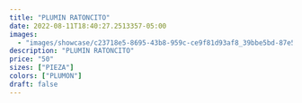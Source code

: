 ```yaml
---
title: "PLUMIN RATONCITO"
date: 2022-08-11T18:40:27.2513357-05:00
images:
  - "images/showcase/c23718e5-8695-43b8-959c-ce9f81d93af8_39bbe5bd-87e5-4b07-a418-57fc4768b272.webp"
description: "PLUMIN RATONCITO"
price: "50"
sizes: ["PIEZA"]
colors: ["PLUMON"]
draft: false
---
```

